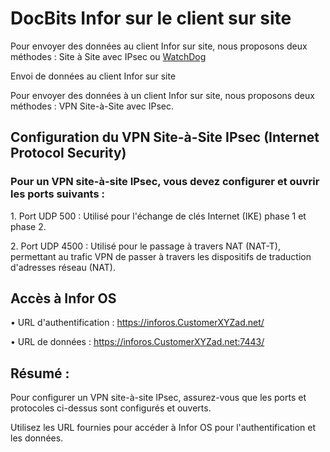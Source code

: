 # DocBits Infor sur le client sur site

Pour envoyer des données au client Infor sur site, nous proposons deux méthodes : Site à Site avec IPsec ou [WatchDog](broken-reference)

Envoi de données au client Infor sur site

Pour envoyer des données à un client Infor sur site, nous proposons deux méthodes : VPN Site-à-Site avec IPsec.

## Configuration du VPN Site-à-Site IPsec (Internet Protocol Security)

### Pour un VPN site-à-site IPsec, vous devez configurer et ouvrir les ports suivants :

1\. Port UDP 500 : Utilisé pour l'échange de clés Internet (IKE) phase 1 et phase 2.

2\. Port UDP 4500 : Utilisé pour le passage à travers NAT (NAT-T), permettant au trafic VPN de passer à travers les dispositifs de traduction d'adresses réseau (NAT).

## Accès à Infor OS

• URL d'authentification : https://inforos.CustomerXYZad.net/

• URL de données : https://inforos.CustomerXYZad.net:7443/

## Résumé :

Pour configurer un VPN site-à-site IPsec, assurez-vous que les ports et protocoles ci-dessus sont configurés et ouverts.

Utilisez les URL fournies pour accéder à Infor OS pour l'authentification et les données.
